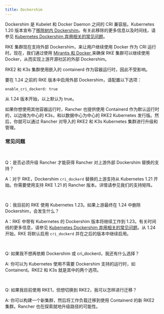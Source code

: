 ```yaml
---
title: Dockershim
---
```


Dockershim 是 Kubelet 和 Docker Daemon 之间的 CRI 兼容层。Kubernetes 1.20 版本宣布了[移除树内 Dockershim](https://kubernetes.io/blog/2020/12/02/dont-panic-kubernetes-and-docker/)。有关此移除的更多信息以及时间线，请参见 [Kubernetes Dockershim 弃用相关的常见问题](https://kubernetes.io/blog/2020/12/02/dockershim-faq/#when-will-dockershim-be-removed)。

RKE 集群现在支持外部 Dockershim，来让用户继续使用 Docker 作为 CRI 运行时。现在，我们通过使用 [Mirantis 和 Docker ](https://www.mirantis.com/blog/mirantis-to-take-over-support-of-kubernetes-dockershim-2/) 来确保 RKE 集群可以继续使用 Docker，从而实现上游开源社区的外部 Dockershim。

RKE2 和 K3s 集群使用嵌入的 containerd 作为容器运行时，因此不受影响。

要在 1.24 之前的 RKE 版本中启用外部 Dockershim，请配置以下选项：

```
enable_cri_dockerd: true
```

从 1.24 版本开始，以上默认为 true。

如果你想使用其他容器运行时，Rancher 也提供使用 Containerd 作为默认运行时的，以边缘为中心的 K3s，和以数据中心为中心的 RKE2 Kubernetes 发行版。然后，你就可以通过 Rancher 对导入的 RKE2 和 K3s Kubernetes 集群进行升级和管理。

### 常见问题

<br/>

Q：是否必须升级 Rancher 才能获得 Rancher 对上游外部 Dockershim 替换的支持？

A：对于 RKE，Dockershim `cri_dockerd` 替换的上游支持从 Kubernetes 1.21 开始。你需要使用支持 RKE 1.21 的 Rancher 版本。详情请参见我们的支持矩阵。

<br/>

Q：我目前的 RKE 使用 Kubernetes 1.23。如果上游最终在 1.24 中删除 Dockershim，会发生什么？

A：RKE 中带有 Kubernetes 的 Dockershim 版本将继续工作到 1.23。有关时间线的更多信息，请参见 [Kubernetes Dockershim 弃用相关的常见问题](https://kubernetes.io/blog/2020/12/02/dockershim-faq/#when-will-dockershim-be-removed)。从 1.24 开始，RKE 将默认启用 `cri_dockerd` 并在之后的版本中继续启用。

<br/>

Q: 如果我不想再依赖 Dockershim 或 cri_dockerd，我还有什么选择？

A: 你可以为 Kubernetes 使用不需要 Dockershim 支持的运行时，如 Containerd。RKE2 和 K3s 就是其中的两个选项。

<br/>

Q: 如果我目前使用 RKE1，但想切换到 RKE2，我可以怎样进行迁移？

A: 你可以构建一个新集群，然后将工作负载迁移到使用 Containerd 的新 RKE2 集群。Rancher 也在探索就地升级路径的可能性。

<br/>
